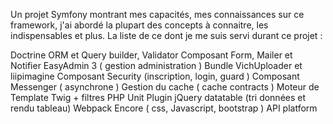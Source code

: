 Un projet Symfony montrant mes capacités, mes connaissances sur ce framework, j'ai abordé la plupart des concepts à connaitre, les indispensables et plus. 
La liste de ce dont je me suis servi durant ce projet :

Doctrine ORM et Query builder, Validator
Composant Form, Mailer et Notifier
EasyAdmin 3 ( gestion administration )
Bundle VichUploader et liipimagine
Composant Security (inscription, login, guard )
Composant Messenger ( asynchrone )
Gestion du cache ( cache contracts )
Moteur de Template Twig + filtres
PHP Unit
Plugin jQuery datatable (tri données et rendu tableau)
Webpack Encore ( css, Javascript, bootstrap )
API platform
